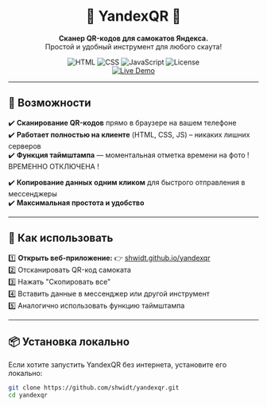 <div align="center">
  <h1>🚀 YandexQR 📱</h1>
  <p><b>Сканер QR-кодов для самокатов Яндекса.</b><br>Простой и удобный инструмент для любого скаута!</p>
  
  <img src="https://img.shields.io/badge/HTML-5-orange.svg" alt="HTML">
  <img src="https://img.shields.io/badge/CSS-3-blue.svg" alt="CSS">
  <img src="https://img.shields.io/badge/JavaScript-ES6-yellow.svg" alt="JavaScript">
  <img src="https://img.shields.io/github/license/shwidt/yandexqr" alt="License">
  
  <br>
  <a href="https://shwidt.github.io/yandexqr/" target="_blank">
    <img src="https://img.shields.io/badge/Demo-Online-green" alt="Live Demo">
  </a>
</div>

---

## 🚀 Возможности
✔️ **Сканирование QR-кодов** прямо в браузере на вашем телефоне  
✔️ **Работает полностью на клиенте** (HTML, CSS, JS) – никаких лишних серверов  
✔️ **Функция таймштампа** — моментальная отметка времени на фото ! ВРЕМЕННО ОТКЛЮЧЕНА !

✔️ **Копирование данных одним кликом** для быстрого отправления в мессенджеры  
✔️ **Максимальная простота и удобство**  

---

## 🔧 Как использовать
1️⃣ **Открыть веб-приложение:** 👉 [shwidt.github.io/yandexqr](https://shwidt.github.io/yandexqr/)  
2️⃣ Отсканировать QR-код самоката  
3️⃣ Нажать "Скопировать все"  
4️⃣ Вставить данные в мессенджер или другой инструмент  
5️⃣ Аналогично использовать функцию таймштампа  

---

## 📦 Установка локально
Если хотите запустить YandexQR без интернета, установите его локально:  

```bash
git clone https://github.com/shwidt/yandexqr.git
cd yandexqr
